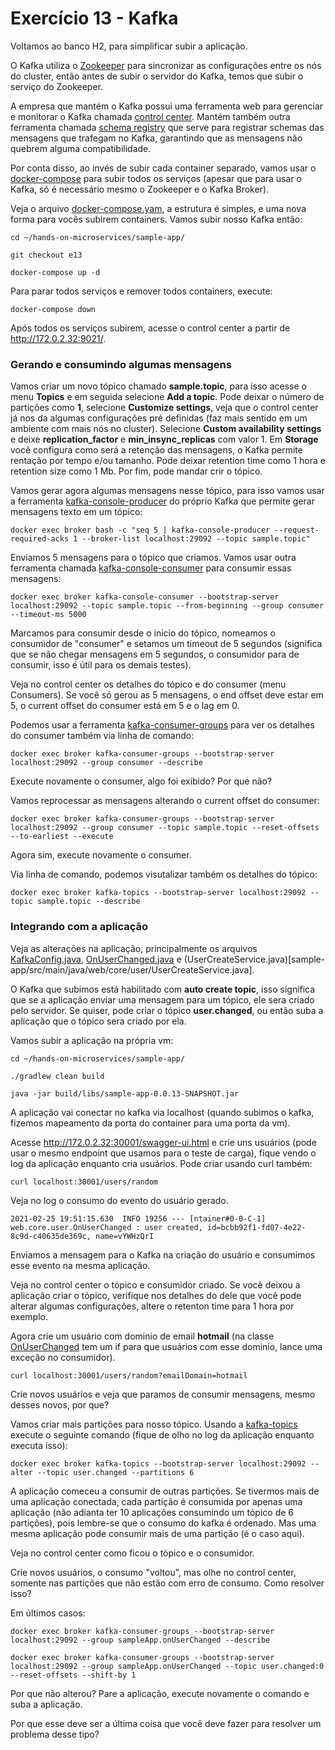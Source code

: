 # Exercício 13 - Kafka

Voltamos ao banco H2, para simplificar subir a aplicação. 


O Kafka utiliza o [Zookeeper](https://zookeeper.apache.org/) para sincronizar as configurações entre os nós do cluster, então antes de subir o servidor do Kafka, temos que subir o serviço do Zookeeper.

A empresa que mantém o Kafka possui uma ferramenta web para gerenciar e monitorar o Kafka chamada [control center](https://docs.confluent.io/platform/current/control-center/index.html). Mantém também outra ferramenta chamada [schema registry](https://docs.confluent.io/platform/current/control-center/index.html) que serve para registrar schemas das mensagens que trafegam no Kafka, garantindo que as mensagens não quebrem alguma compatibilidade.

Por conta disso, ao invés de subir cada container separado, vamos usar o [docker-compose](https://docs.docker.com/compose/) para subir todos os serviços (apesar que para usar o Kafka, só é necessário mesmo o Zookeeper e o Kafka Broker).

Veja o arquivo [docker-compose.yam](docker-compose.yml), a estrutura é simples, e uma nova forma para vocês subirem containers. Vamos subir nosso Kafka então:

```console
cd ~/hands-on-microservices/sample-app/

git checkout e13

docker-compose up -d
```

Para parar todos serviços e remover todos containers, execute:

```console
docker-compose down
```

Após todos os serviços subirem, acesse o control center a partir de http://172.0.2.32:9021/.

### Gerando e consumindo algumas mensagens

Vamos criar um novo tópico chamado **sample.topic**, para isso acesse o menu **Topics** e em seguida selecione **Add a topic**. Pode deixar o número de partições como **1**, selecione **Customize settings**, veja que o control center já nos da algumas configurações pré definidas (faz mais sentido em um ambiente com mais nós no cluster). Selecione **Custom availability settings** e deixe **replication_factor** e **min_insync_replicas** com valor 1. Em **Storage** você configura como será a retenção das mensagens, o Kafka permite rentação por tempo e/ou tamanho. Pode deixar retention time como 1 hora e retention size como 1 Mb. Por fim, pode mandar crir o tópico.

Vamos gerar agora algumas mensagens nesse tópico, para isso vamos usar a ferramenta [kafka-console-producer](https://docs.cloudera.com/documentation/kafka/latest/topics/kafka_command_line.html) do próprio Kafka que permite gerar mensagens texto em um tópico: 

```console
docker exec broker bash -c "seq 5 | kafka-console-producer --request-required-acks 1 --broker-list localhost:29092 --topic sample.topic"
```

Enviamos 5 mensagens para o tópico que criamos. Vamos usar outra ferramenta chamada [kafka-console-consumer](https://docs.cloudera.com/documentation/kafka/latest/topics/kafka_command_line.html) para consumir essas mensagens:

```console
docker exec broker kafka-console-consumer --bootstrap-server localhost:29092 --topic sample.topic --from-beginning --group consumer --timeout-ms 5000
```

Marcamos para consumir desde o inicio do tópico, nomeamos o consumidor de "consumer" e setamos um timeout de 5 segundos (significa que se não chegar mensagens em 5 segundos, o consumidor para de consumir, isso é útil para os demais testes). 

Veja no control center os detalhes do tópico e do consumer (menu Consumers). Se você só gerou as 5 mensagens, o end offset deve estar em 5, o current offset do consumer está em 5 e o lag em 0.

Podemos usar a ferramenta [kafka-consumer-groups](https://docs.cloudera.com/documentation/kafka/latest/topics/kafka_command_line.html) para ver os detalhes do consumer também via linha de comando:

```console
docker exec broker kafka-consumer-groups --bootstrap-server localhost:29092 --group consumer --describe
```

Execute novamente o consumer, algo foi exibido? Por que não?

Vamos reprocessar as mensagens alterando o current offset do consumer:

```console
docker exec broker kafka-consumer-groups --bootstrap-server localhost:29092 --group consumer --topic sample.topic --reset-offsets --to-earliest --execute
```

Agora sim, execute novamente o consumer.
 
Via linha de comando, podemos visutalizar também os detalhes do tópico: 

```console
docker exec broker kafka-topics --bootstrap-server localhost:29092 --topic sample.topic --describe
```

### Integrando com a aplicação

Veja as alterações na aplicação, principalmente os arquivos [KafkaConfig.java](sample-app/src/main/java/web/KafkaConfig.java), [OnUserChanged.java](sample-app/src/main/java/web/core/user/OnUserChanged.java) e (UserCreateService.java)[sample-app/src/main/java/web/core/user/UserCreateService.java].

O Kafka que subimos está habilitado com **auto create topic**, isso significa que se a aplicação enviar uma mensagem para um tópico, ele sera criado pelo servidor. Se quiser, pode criar o tópico **user.changed**, ou então suba a aplicação que o tópico sera criado por ela.

Vamos subir a aplicação na própria vm:

```console
cd ~/hands-on-microservices/sample-app/

./gradlew clean build

java -jar build/libs/sample-app-0.0.13-SNAPSHOT.jar
```

A aplicação vai conectar no kafka via localhost (quando subimos o kafka, fizemos mapeamento da porta do container para uma porta da vm).

Acesse http://172.0.2.32:30001/swagger-ui.html e crie uns usuários (pode usar o mesmo endpoint que usamos para o teste de carga), fique vendo o log da aplicação enquanto cria usuários. Pode criar usando curl também:

```console
curl localhost:30001/users/random
```

Veja no log o consumo do evento do usuário gerado. 

```console
2021-02-25 19:51:15.630  INFO 19256 --- [ntainer#0-0-C-1] web.core.user.OnUserChanged : user created, id=bcbb92f1-fd07-4e22-8c9d-c40635de369c, name=vYWHzQrI
```

Enviamos a mensagem para o Kafka na criação do usuário e consumimos esse evento na mesma aplicação.

Veja no control center o tópico e consumidor criado. Se você deixou a aplicação criar o tópico, verifique nos detalhes do dele que você pode alterar algumas configurações, altere o retenton time para 1 hora por exemplo.

Agora crie um usuário com dominio de email **hotmail** (na classe [OnUserChanged](sample-app/src/main/java/web/core/user/OnUserChanged.java) tem um if para que usuários com esse dominio, lance uma exceção no consumidor). 

```console
curl localhost:30001/users/random?emailDomain=hotmail
```
Crie novos usuários e veja que paramos de consumir mensagens, mesmo desses novos, por que?

Vamos criar mais partições para nosso tópico. Usando a [kafka-topics](https://docs.cloudera.com/documentation/kafka/latest/topics/kafka_command_line.html) execute o seguinte comando (fique de olho no log da aplicação enquanto executa isso):

```console
docker exec broker kafka-topics --bootstrap-server localhost:29092 --alter --topic user.changed --partitions 6
```

A aplicação comeceu a consumir de outras partições. Se tivermos mais de uma aplicação conectada, cada partição é consumida por apenas uma aplicação (não adianta ter 10 aplicações consumindo um tópico de 6 partições), pois lembre-se que o consumo do kafka é ordenado. Mas uma mesma aplicação pode consumir mais de uma partição (é o caso aqui). 

Veja no control center como ficou o tópico e o consumidor.

Crie novos usuários, o consumo "voltou", mas olhe no control center, somente nas partições que não estão com erro de consumo. Como resolver isso? 

Em últimos casos:

```console
docker exec broker kafka-consumer-groups --bootstrap-server localhost:29092 --group sampleApp.onUserChanged --describe

docker exec broker kafka-consumer-groups --bootstrap-server localhost:29092 --group sampleApp.onUserChanged --topic user.changed:0 --reset-offsets --shift-by 1
```

Por que não alterou? Pare a aplicação, execute novamente o comando e suba a aplicação.

Por que esse deve ser a última coisa que você deve fazer para resolver um problema desse tipo?
